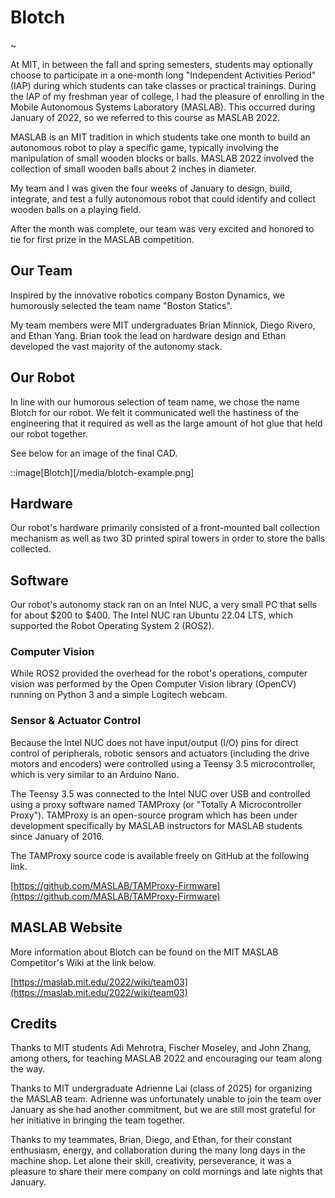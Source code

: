 # Blotch

~

At MIT, in between the fall and spring semesters, students may optionally choose to participate in a one-month long "Independent Activities Period" (IAP) during which students can take classes or practical trainings.  During the IAP of my freshman year of college, I had the pleasure of enrolling in the Mobile Autonomous Systems Laboratory (MASLAB).  This occurred during January of 2022, so we referred to this course as MASLAB 2022.

MASLAB is an MIT tradition in which students take one month to build an autonomous robot to play a specific game, typically involving the manipulation of small wooden blocks or balls.  MASLAB 2022 involved the collection of small wooden balls about 2 inches in diameter.

My team and I was given the four weeks of January to design, build, integrate, and test a fully autonomous robot that could identify and collect wooden balls on a playing field.

After the month was complete, our team was very excited and honored to tie for first prize in the MASLAB competition.

## Our Team

Inspired by the innovative robotics company Boston Dynamics, we humorously selected the team name "Boston Statics".

My team members were MIT undergraduates Brian Minnick, Diego Rivero, and Ethan Yang.  Brian took the lead on hardware design and Ethan developed the vast majority of the autonomy stack.

## Our Robot

In line with our humorous selection of team name, we chose the name Blotch for our robot.  We felt it communicated well the hastiness of the engineering that it required as well as the large amount of hot glue that held our robot together.

See below for an image of the final CAD.

::image[Blotch][/media/blotch-example.png]

## Hardware

Our robot's hardware primarily consisted of a front-mounted ball collection mechanism as well as two 3D printed spiral towers in order to store the balls collected.

## Software

Our robot's autonomy stack ran on an Intel NUC, a very small PC that sells for about $200 to $400.  The Intel NUC ran Ubuntu 22.04 LTS, which supported the Robot Operating System 2 (ROS2).

### Computer Vision

While ROS2 provided the overhead for the robot's operations, computer vision was performed by the Open Computer Vision library (OpenCV) running on Python 3 and a simple Logitech webcam.

### Sensor & Actuator Control

Because the Intel NUC does not have input/output (I/O) pins for direct control of peripherals, robotic sensors and actuators (including the drive motors and encoders) were controlled using a Teensy 3.5 microcontroller, which is very similar to an Arduino Nano.

The Teensy 3.5 was connected to the Intel NUC over USB and controlled using a proxy software named TAMProxy (or "Totally A Microcontroller Proxy").  TAMProxy is an open-source program which has been under development specifically by MASLAB instructors for MASLAB students since January of 2016.

The TAMProxy source code is available freely on GitHub at the following link.

[https://github.com/MASLAB/TAMProxy-Firmware](https://github.com/MASLAB/TAMProxy-Firmware)

## MASLAB Website

More information about Blotch can be found on the MIT MASLAB Competitor's Wiki at the link below.

[https://maslab.mit.edu/2022/wiki/team03](https://maslab.mit.edu/2022/wiki/team03)

## Credits

Thanks to MIT students Adi Mehrotra, Fischer Moseley, and John Zhang, among others, for teaching MASLAB 2022 and encouraging our team along the way.

Thanks to MIT undergraduate Adrienne Lai (class of 2025) for organizing the MASLAB team.  Adrienne was unfortunately unable to join the team over January as she had another commitment, but we are still most grateful for her initiative in bringing the team together.

Thanks to my teammates, Brian, Diego, and Ethan, for their constant enthusiasm, energy, and collaboration during the many long days in the machine shop.  Let alone their skill, creativity, perseverance, it was a pleasure to share their mere company on cold mornings and late nights that January. 